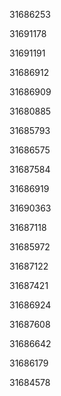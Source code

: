 31686253

31691178

31691191

31686912

31686909

31680885

31685793

31686575

31687584

31686919

31690363

31687118

31685972

31687122

31687421

31686924

31687608

31686642

31686179

31684578

